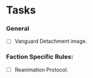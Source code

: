 # Tasks

### General

- [ ] Vanguard Detachment image.

### Faction Specific Rules:

- [ ] Reanimation Protocol.
